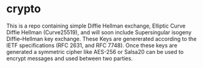 # crypto
This is a repo containing simple Diffie Hellman exchange, Elliptic Curve Diffie Hellman (Curve25519), and will soon include Supersingular isogeny Diffie–Hellman key exchange. These Keys are genererated according to the IETF specifications (RFC 2631, and RFC 7748). Once these keys are generated a symmetric cipher like AES-256 or Salsa20 can be used to encrypt messages and used between two parties.
